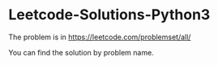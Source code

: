 # Leetcode-Solutions-Python3
The problem is in https://leetcode.com/problemset/all/

You can find the solution by problem name.
